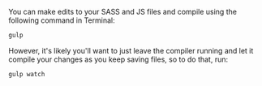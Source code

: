 You can make edits to your SASS and JS files and compile using the following command in Terminal:

```php
gulp
```

However, it's likely you'll want to just leave the compiler running and let it compile your changes as you keep saving files, so to do that, run:

```php
gulp watch
```